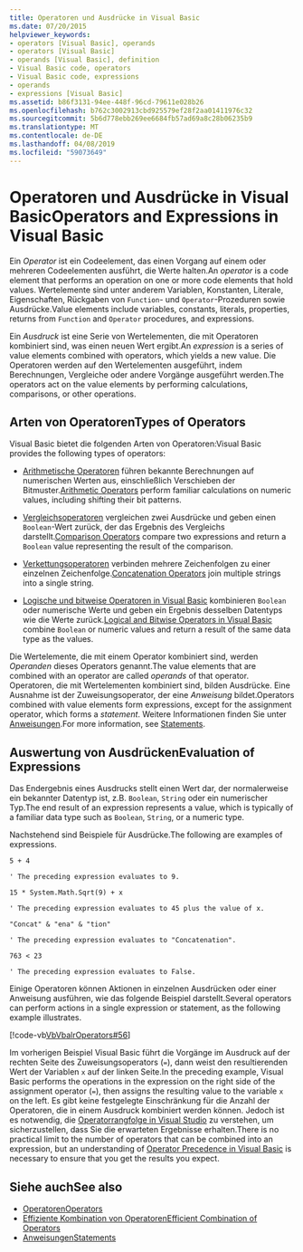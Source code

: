 ```yaml
---
title: Operatoren und Ausdrücke in Visual Basic
ms.date: 07/20/2015
helpviewer_keywords:
- operators [Visual Basic], operands
- operators [Visual Basic]
- operands [Visual Basic], definition
- Visual Basic code, operators
- Visual Basic code, expressions
- operands
- expressions [Visual Basic]
ms.assetid: b86f3131-94ee-448f-96cd-79611e028b26
ms.openlocfilehash: b762c3002913cbd925579ef28f2aa01411976c32
ms.sourcegitcommit: 5b6d778ebb269ee6684fb57ad69a8c28b06235b9
ms.translationtype: MT
ms.contentlocale: de-DE
ms.lasthandoff: 04/08/2019
ms.locfileid: "59073649"
---
```

# <a name="operators-and-expressions-in-visual-basic"></a><span data-ttu-id="1061a-102">Operatoren und Ausdrücke in Visual Basic</span><span class="sxs-lookup"><span data-stu-id="1061a-102">Operators and Expressions in Visual Basic</span></span>
<span data-ttu-id="1061a-103">Ein *Operator* ist ein Codeelement, das einen Vorgang auf einem oder mehreren Codeelementen ausführt, die Werte halten.</span><span class="sxs-lookup"><span data-stu-id="1061a-103">An *operator* is a code element that performs an operation on one or more code elements that hold values.</span></span> <span data-ttu-id="1061a-104">Wertelemente sind unter anderem Variablen, Konstanten, Literale, Eigenschaften, Rückgaben von `Function`- und `Operator`-Prozeduren sowie Ausdrücke.</span><span class="sxs-lookup"><span data-stu-id="1061a-104">Value elements include variables, constants, literals, properties, returns from `Function` and `Operator` procedures, and expressions.</span></span>  
  
 <span data-ttu-id="1061a-105">Ein *Ausdruck* ist eine Serie von Wertelementen, die mit Operatoren kombiniert sind, was einen neuen Wert ergibt.</span><span class="sxs-lookup"><span data-stu-id="1061a-105">An *expression* is a series of value elements combined with operators, which yields a new value.</span></span> <span data-ttu-id="1061a-106">Die Operatoren werden auf den Wertelementen ausgeführt, indem Berechnungen, Vergleiche oder andere Vorgänge ausgeführt werden.</span><span class="sxs-lookup"><span data-stu-id="1061a-106">The operators act on the value elements by performing calculations, comparisons, or other operations.</span></span>  
  
## <a name="types-of-operators"></a><span data-ttu-id="1061a-107">Arten von Operatoren</span><span class="sxs-lookup"><span data-stu-id="1061a-107">Types of Operators</span></span>  
 <span data-ttu-id="1061a-108">Visual Basic bietet die folgenden Arten von Operatoren:</span><span class="sxs-lookup"><span data-stu-id="1061a-108">Visual Basic provides the following types of operators:</span></span>  
  
-   <span data-ttu-id="1061a-109">[Arithmetische Operatoren](../../../../visual-basic/programming-guide/language-features/operators-and-expressions/arithmetic-operators.md) führen bekannte Berechnungen auf numerischen Werten aus, einschließlich Verschieben der Bitmuster.</span><span class="sxs-lookup"><span data-stu-id="1061a-109">[Arithmetic Operators](../../../../visual-basic/programming-guide/language-features/operators-and-expressions/arithmetic-operators.md) perform familiar calculations on numeric values, including shifting their bit patterns.</span></span>  
  
-   <span data-ttu-id="1061a-110">[Vergleichsoperatoren](../../../../visual-basic/programming-guide/language-features/operators-and-expressions/comparison-operators.md) vergleichen zwei Ausdrücke und geben einen `Boolean`-Wert zurück, der das Ergebnis des Vergleichs darstellt.</span><span class="sxs-lookup"><span data-stu-id="1061a-110">[Comparison Operators](../../../../visual-basic/programming-guide/language-features/operators-and-expressions/comparison-operators.md) compare two expressions and return a `Boolean` value representing the result of the comparison.</span></span>  
  
-   <span data-ttu-id="1061a-111">[Verkettungsoperatoren](../../../../visual-basic/programming-guide/language-features/operators-and-expressions/concatenation-operators.md) verbinden mehrere Zeichenfolgen zu einer einzelnen Zeichenfolge.</span><span class="sxs-lookup"><span data-stu-id="1061a-111">[Concatenation Operators](../../../../visual-basic/programming-guide/language-features/operators-and-expressions/concatenation-operators.md) join multiple strings into a single string.</span></span>  
  
-   <span data-ttu-id="1061a-112">[Logische und bitweise Operatoren in Visual Basic](../../../../visual-basic/programming-guide/language-features/operators-and-expressions/logical-and-bitwise-operators.md) kombinieren `Boolean` oder numerische Werte und geben ein Ergebnis desselben Datentyps wie die Werte zurück.</span><span class="sxs-lookup"><span data-stu-id="1061a-112">[Logical and Bitwise Operators in Visual Basic](../../../../visual-basic/programming-guide/language-features/operators-and-expressions/logical-and-bitwise-operators.md) combine `Boolean` or numeric values and return a result of the same data type as the values.</span></span>  
  
 <span data-ttu-id="1061a-113">Die Wertelemente, die mit einem Operator kombiniert sind, werden *Operanden* dieses Operators genannt.</span><span class="sxs-lookup"><span data-stu-id="1061a-113">The value elements that are combined with an operator are called *operands* of that operator.</span></span> <span data-ttu-id="1061a-114">Operatoren, die mit Wertelementen kombiniert sind, bilden Ausdrücke. Eine Ausnahme ist der Zuweisungsoperator, der eine *Anweisung* bildet.</span><span class="sxs-lookup"><span data-stu-id="1061a-114">Operators combined with value elements form expressions, except for the assignment operator, which forms a *statement*.</span></span> <span data-ttu-id="1061a-115">Weitere Informationen finden Sie unter [Anweisungen](../../../../visual-basic/programming-guide/language-features/statements.md).</span><span class="sxs-lookup"><span data-stu-id="1061a-115">For more information, see [Statements](../../../../visual-basic/programming-guide/language-features/statements.md).</span></span>  
  
## <a name="evaluation-of-expressions"></a><span data-ttu-id="1061a-116">Auswertung von Ausdrücken</span><span class="sxs-lookup"><span data-stu-id="1061a-116">Evaluation of Expressions</span></span>  
 <span data-ttu-id="1061a-117">Das Endergebnis eines Ausdrucks stellt einen Wert dar, der normalerweise ein bekannter Datentyp ist, z.B. `Boolean`, `String` oder ein numerischer Typ.</span><span class="sxs-lookup"><span data-stu-id="1061a-117">The end result of an expression represents a value, which is typically of a familiar data type such as `Boolean`, `String`, or a numeric type.</span></span>  
  
 <span data-ttu-id="1061a-118">Nachstehend sind Beispiele für Ausdrücke.</span><span class="sxs-lookup"><span data-stu-id="1061a-118">The following are examples of expressions.</span></span>  
  
 `5 + 4`  
  
 `' The preceding expression evaluates to 9.`  
  
 `15 * System.Math.Sqrt(9) + x`  
  
 `' The preceding expression evaluates to 45 plus the value of x.`  
  
 `"Concat" & "ena" & "tion"`  
  
 `' The preceding expression evaluates to "Concatenation".`  
  
 `763 < 23`  
  
 `' The preceding expression evaluates to False.`  
  
 <span data-ttu-id="1061a-119">Einige Operatoren können Aktionen in einzelnen Ausdrücken oder einer Anweisung ausführen, wie das folgende Beispiel darstellt.</span><span class="sxs-lookup"><span data-stu-id="1061a-119">Several operators can perform actions in a single expression or statement, as the following example illustrates.</span></span>  
  
 [!code-vb[VbVbalrOperators#56](~/samples/snippets/visualbasic/VS_Snippets_VBCSharp/VbVbalrOperators/VB/Class1.vb#56)]  
  
 <span data-ttu-id="1061a-120">Im vorherigen Beispiel Visual Basic führt die Vorgänge im Ausdruck auf der rechten Seite des Zuweisungsoperators (`=`), dann weist den resultierenden Wert der Variablen `x` auf der linken Seite.</span><span class="sxs-lookup"><span data-stu-id="1061a-120">In the preceding example, Visual Basic performs the operations in the expression on the right side of the assignment operator (`=`), then assigns the resulting value to the variable `x` on the left.</span></span> <span data-ttu-id="1061a-121">Es gibt keine festgelegte Einschränkung für die Anzahl der Operatoren, die in einem Ausdruck kombiniert werden können. Jedoch ist es notwendig, die [Operatorrangfolge in Visual Studio](../../../../visual-basic/language-reference/operators/operator-precedence.md) zu verstehen, um sicherzustellen, dass Sie die erwarteten Ergebnisse erhalten.</span><span class="sxs-lookup"><span data-stu-id="1061a-121">There is no practical limit to the number of operators that can be combined into an expression, but an understanding of [Operator Precedence in Visual Basic](../../../../visual-basic/language-reference/operators/operator-precedence.md) is necessary to ensure that you get the results you expect.</span></span>  

## <a name="see-also"></a><span data-ttu-id="1061a-122">Siehe auch</span><span class="sxs-lookup"><span data-stu-id="1061a-122">See also</span></span>

- [<span data-ttu-id="1061a-123">Operatoren</span><span class="sxs-lookup"><span data-stu-id="1061a-123">Operators</span></span>](../../../../visual-basic/language-reference/operators/index.md)
- [<span data-ttu-id="1061a-124">Effiziente Kombination von Operatoren</span><span class="sxs-lookup"><span data-stu-id="1061a-124">Efficient Combination of Operators</span></span>](../../../../visual-basic/programming-guide/language-features/operators-and-expressions/efficient-combination-of-operators.md)
- [<span data-ttu-id="1061a-125">Anweisungen</span><span class="sxs-lookup"><span data-stu-id="1061a-125">Statements</span></span>](../../../../visual-basic/language-reference/statements/index.md)
